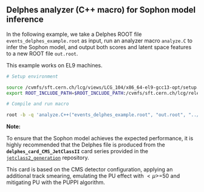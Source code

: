 ## Delphes analyzer (C++ macro) for Sophon model inference

In the following example, we take a Delphes ROOT file `events_delphes_example.root` as input, run an analyzer macro `analyze.C` to infer the Sophon model, and output both scores and latent space features to a new ROOT file `out.root`.

This example works on EL9 machines.

```bash
# Setup environment

source /cvmfs/sft.cern.ch/lcg/views/LCG_104/x86_64-el9-gcc13-opt/setup.sh
export ROOT_INCLUDE_PATH=$ROOT_INCLUDE_PATH:/cvmfs/sft.cern.ch/lcg/releases/delphes/3.5.1pre09-9fe9c/x86_64-el9-gcc13-opt/include:/cvmfs/sft.cern.ch/lcg/releases/onnxruntime/1.15.1-8b3a0/x86_64-el9-gcc13-opt/include/core/session

# Compile and run macro

root -b -q 'analyze.C++("events_delphes_example.root", "out.root", "../models/JetClassII_Sophon/model.onnx")'
```

**Note:**

To ensure that the Sophon model achieves the expected performance, it is highly recommended that the Delphes file is produced from the **`delphes_card_CMS_JetClassII`** card series provided in the [`jetclass2_generation`](https://github.com/jet-universe/jetclass2_generation) repository.

This card is based on the CMS detector configuration, applying an additional track smearing, emulating the PU effect with $<\mu>$=50 and mitigating PU with the PUPPI algorithm.
